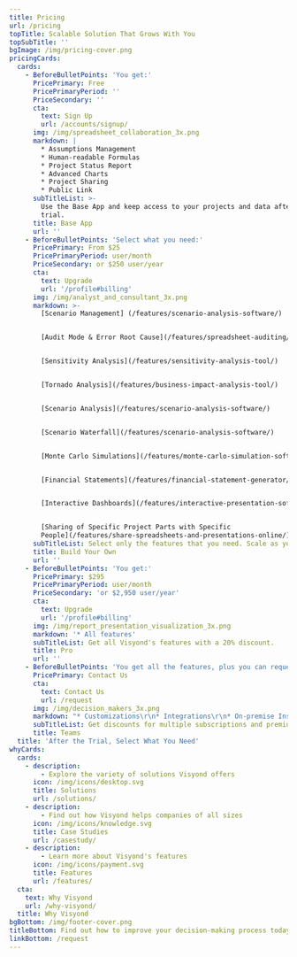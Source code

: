 ```yaml
---
title: Pricing
url: /pricing
topTitle: Scalable Solution That Grows With You
topSubTitle: ''
bgImage: /img/pricing-cover.png
pricingCards:
  cards:
    - BeforeBulletPoints: 'You get:'
      PricePrimary: Free
      PricePrimaryPeriod: ''
      PriceSecondary: ''
      cta:
        text: Sign Up
        url: /accounts/signup/
      img: /img/spreadsheet_collaboration_3x.png
      markdown: |
        * Assumptions Management
        * Human-readable Formulas
        * Project Status Report
        * Advanced Charts
        * Project Sharing
        * Public Link
      subTitleList: >-
        Use the Base App and keep access to your projects and data after the
        trial.
      title: Base App
      url: ''
    - BeforeBulletPoints: 'Select what you need:'
      PricePrimary: From $25
      PricePrimaryPeriod: user/month
      PriceSecondary: or $250 user/year
      cta:
        text: Upgrade
        url: '/profile#billing'
      img: /img/analyst_and_consultant_3x.png
      markdown: >-
        [Scenario Management] (/features/scenario-analysis-software/)


        [Audit Mode & Error Root Cause](/features/spreadsheet-auditing/)


        [Sensitivity Analysis](/features/sensitivity-analysis-tool/)


        [Tornado Analysis](/features/business-impact-analysis-tool/)


        [Scenario Analysis](/features/scenario-analysis-software/)


        [Scenario Waterfall](/features/scenario-analysis-software/)


        [Monte Carlo Simulations](/features/monte-carlo-simulation-software/)


        [Financial Statements](/features/financial-statement-generator/)


        [Interactive Dashboards](/features/interactive-presentation-software/)


        [Sharing of Specific Project Parts with Specific
        People](/features/share-spreadsheets-and-presentations-online/)
      subTitleList: Select only the features that you need. Scale as your team grows.
      title: Build Your Own
      url: ''
    - BeforeBulletPoints: 'You get:'
      PricePrimary: $295
      PricePrimaryPeriod: user/month
      PriceSecondary: 'or $2,950 user/year'
      cta:
        text: Upgrade
        url: '/profile#billing'
      img: /img/report_presentation_visualization_3x.png
      markdown: '* All features'
      subTitleList: Get all Visyond's features with a 20% discount.
      title: Pro
      url: ''
    - BeforeBulletPoints: 'You get all the features, plus you can request:'
      PricePrimary: Contact Us
      cta:
        text: Contact Us
        url: /request
      img: /img/decision_makers_3x.png
      markdown: "* Customizations\r\n* Integrations\r\n* On-premise Installation\r\n* Whitelabeling"
      subTitleList: Get discounts for multiple subscriptions and premium support.
      title: Teams
  title: 'After the Trial, Select What You Need'
whyCards:
  cards:
    - description:
        - Explore the variety of solutions Visyond offers
      icon: /img/icons/desktop.svg
      title: Solutions
      url: /solutions/
    - description:
        - Find out how Visyond helps companies of all sizes
      icon: /img/icons/knowledge.svg
      title: Case Studies
      url: /casestudy/
    - description:
        - Learn more about Visyond's features
      icon: /img/icons/payment.svg
      title: Features
      url: /features/
  cta:
    text: Why Visyond
    url: /why-visyond/
  title: Why Visyond
bgBottom: /img/footer-cover.png
titleBottom: Find out how to improve your decision-making process today
linkBottom: /request
---
```


